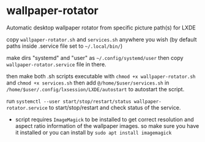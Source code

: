 # wallpaper-rotator

Automatic desktop wallpaper rotator from specific picture path(s) for LXDE

copy ```wallpaper-rotator.sh``` and ```services.sh``` anywhere you wish (by default paths inside .service file set to ```~/.local/bin/```)

make dirs "systemd" and "user" as ```~/.config/systemd/user``` then copy ```wallpaper-rotator.service``` file in there.

then make both .sh scripts executable with ```chmod +x wallpaper-rotator.sh``` and ```chmod +x services.sh``` then add ```@/home/$user/services.sh``` in ```/home/$user/.config/lxsession/LXDE/autostart``` to autostart the script.

run ```systemctl --user start/stop/restart/status wallpaper-rotator.service``` to start/stop/restart and check status of the service.

* script requires ```ImageMagick``` to be installed to get correct resolution and aspect ratio information of the wallpaper images. so make sure you have it installed or you can install by ```sudo apt install imagemagick```
